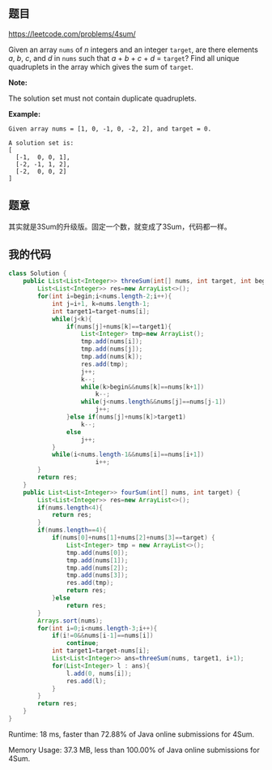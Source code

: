 ## 题目

https://leetcode.com/problems/4sum/

Given an array `nums` of *n* integers and an integer `target`, are there elements *a*, *b*, *c*, and *d* in `nums` such that *a* + *b* + *c* + *d* = `target`? Find all unique quadruplets in the array which gives the sum of `target`.

**Note:**

The solution set must not contain duplicate quadruplets.

**Example:**

```
Given array nums = [1, 0, -1, 0, -2, 2], and target = 0.

A solution set is:
[
  [-1,  0, 0, 1],
  [-2, -1, 1, 2],
  [-2,  0, 0, 2]
]
```





## 题意

其实就是3Sum的升级版。固定一个数，就变成了3Sum，代码都一样。



## 我的代码

```java
class Solution {
    public List<List<Integer>> threeSum(int[] nums, int target, int begin){
        List<List<Integer>> res=new ArrayList<>();
        for(int i=begin;i<nums.length-2;i++){
            int j=i+1, k=nums.length-1;
            int target1=target-nums[i];
            while(j<k){
                if(nums[j]+nums[k]==target1){                   
                    List<Integer> tmp=new ArrayList();
                    tmp.add(nums[i]);
                    tmp.add(nums[j]);
                    tmp.add(nums[k]);
                    res.add(tmp);
                    j++;
                    k--;
                    while(k>begin&&nums[k]==nums[k+1])
                        k--;
                    while(j<nums.length&&nums[j]==nums[j-1])
                        j++;                    
                }else if(nums[j]+nums[k]>target1)
                    k--;
                else
                    j++;
            }
            while(i<nums.length-1&&nums[i]==nums[i+1])
                        i++;    
        }
        return res;
    }
    public List<List<Integer>> fourSum(int[] nums, int target) {
        List<List<Integer>> res=new ArrayList<>();
        if(nums.length<4){
            return res;
        }
        if(nums.length==4){
            if(nums[0]+nums[1]+nums[2]+nums[3]==target) {
                List<Integer> tmp = new ArrayList<>();
                tmp.add(nums[0]);
                tmp.add(nums[1]);
                tmp.add(nums[2]);
                tmp.add(nums[3]);
                res.add(tmp);
                return res;
            }else
                return res;
        }
        Arrays.sort(nums);
        for(int i=0;i<nums.length-3;i++){
            if(i!=0&&nums[i-1]==nums[i])
                continue;
            int target1=target-nums[i];
            List<List<Integer>> ans=threeSum(nums, target1, i+1);
            for(List<Integer> l : ans){
                l.add(0, nums[i]);
                res.add(l);
            }
        }
        return res;
    }
}
```

Runtime: 18 ms, faster than 72.88% of Java online submissions for 4Sum.

Memory Usage: 37.3 MB, less than 100.00% of Java online submissions for 4Sum.